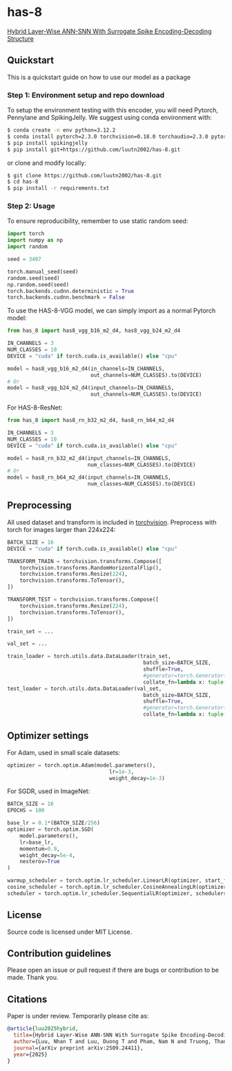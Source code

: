 # has-8
[Hybrid Layer-Wise ANN-SNN With Surrogate Spike Encoding-Decoding Structure](https://arxiv.org/abs/2509.24411)

## Quickstart

This is a quickstart guide on how to use our model as a package 

### Step 1: Environment setup and repo download

To setup the environment testing with this encoder, you will need Pytorch, Pennylane and SpikingJelly. We suggest using conda environment with:

```bash
$ conda create -n env python=3.12.2
$ conda install pytorch=2.3.0 torchvision=0.18.0 torchaudio=2.3.0 pytorch-cuda=12.1 -c pytorch -c nvidia #As latest pytorch conda guide, change cuda version suitable to your case.
$ pip install spikingjelly
$ pip install git+https://github.com/luutn2002/has-8.git
```

or clone and modify locally:

```bash
$ git clone https://github.com/luutn2002/has-8.git
$ cd has-8
$ pip install -r requirements.txt
```

### Step 2: Usage

To ensure reproducibility, remember to use static random seed:
```python
import torch
import numpy as np
import random

seed = 3407

torch.manual_seed(seed)
random.seed(seed)
np.random.seed(seed)
torch.backends.cudnn.deterministic = True
torch.backends.cudnn.benchmark = False
```

To use the HAS-8-VGG model, we can simply import as a normal Pytorch model:
```python
from has_8 import has8_vgg_b16_m2_d4, has8_vgg_b24_m2_d4

IN_CHANNELS = 3
NUM_CLASSES = 10
DEVICE = "cuda" if torch.cuda.is_available() else "cpu"

model = has8_vgg_b16_m2_d4(in_channels=IN_CHANNELS, 
                           out_channels=NUM_CLASSES).to(DEVICE)
# Or
model = has8_vgg_b24_m2_d4(input_channels=IN_CHANNELS, 
                           out_channels=NUM_CLASSES).to(DEVICE)
```
For HAS-8-ResNet:
```python
from has_8 import has8_rn_b32_m2_d4, has8_rn_b64_m2_d4

IN_CHANNELS = 3
NUM_CLASSES = 10
DEVICE = "cuda" if torch.cuda.is_available() else "cpu"

model = has8_rn_b32_m2_d4(input_channels=IN_CHANNELS, 
                          num_classes=NUM_CLASSES).to(DEVICE)
# Or
model = has8_rn_b64_m2_d4(input_channels=IN_CHANNELS, 
                          num_classes=NUM_CLASSES).to(DEVICE)
```
## Preprocessing
All used dataset and transform is included in [torchvision](https://docs.pytorch.org/vision/main/datasets.html). Preprocess with torch for images larger than 224x224:
```python
BATCH_SIZE = 16
DEVICE = "cuda" if torch.cuda.is_available() else "cpu"

TRANSFORM_TRAIN = torchvision.transforms.Compose([
    torchvision.transforms.RandomHorizontalFlip(),
    torchvision.transforms.Resize(224),
    torchvision.transforms.ToTensor(),
])

TRANSFORM_TEST = torchvision.transforms.Compose([
    torchvision.transforms.Resize(224),
    torchvision.transforms.ToTensor(),
])

train_set = ...

val_set = ...

train_loader = torch.utils.data.DataLoader(train_set, 
                                            batch_size=BATCH_SIZE, 
                                            shuffle=True,
                                            #generator=torch.Generator(device=DEVICE),
                                            collate_fn=lambda x: tuple(x_.to(DEVICE) for x_ in torch.utils.data.dataloader.default_collate(x)))
test_loader = torch.utils.data.DataLoader(val_set, 
                                            batch_size=BATCH_SIZE,
                                            shuffle=True,
                                            #generator=torch.Generator(device=DEVICE),
                                            collate_fn=lambda x: tuple(x_.to(DEVICE) for x_ in torch.utils.data.dataloader.default_collate(x)))
```                                  
## Optimizer settings

For Adam, used in small scale datasets:
```python
optimizer = torch.optim.Adam(model.parameters(), 
                                 lr=1e-3, 
                                 weight_decay=1e-3)
```
For SGDR, used in ImageNet:
```python
BATCH_SIZE = 16
EPOCHS = 100

base_lr = 0.1*(BATCH_SIZE/256)
optimizer = torch.optim.SGD(
    model.parameters(),
    lr=base_lr,
    momentum=0.9,
    weight_decay=5e-4,
    nesterov=True
)

warmup_scheduler = torch.optim.lr_scheduler.LinearLR(optimizer, start_factor=base_lr/10, total_iters=5)
cosine_scheduler = torch.optim.lr_scheduler.CosineAnnealingLR(optimizer, T_max=EPOCHS - 5)
scheduler = torch.optim.lr_scheduler.SequentialLR(optimizer, schedulers=[warmup_scheduler, cosine_scheduler], milestones=[5])
```
## License

Source code is licensed under MIT License.

## Contribution guidelines

Please open an issue or pull request if there are bugs or contribution to be made. Thank you.

## Citations
Paper is under review. Temporarily please cite as:
```bibtex
@article{luu2025hybrid,
  title={Hybrid Layer-Wise ANN-SNN With Surrogate Spike Encoding-Decoding Structure},
  author={Luu, Nhan T and Luu, Duong T and Pham, Nam N and Truong, Thang C},
  journal={arXiv preprint arXiv:2509.24411},
  year={2025}
}
```
